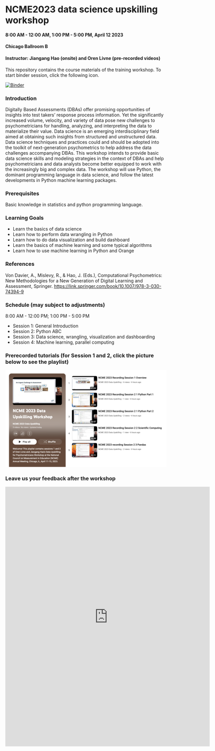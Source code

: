 # NCME2023 data science upskilling workshop
#### 8:00 AM - 12:00 AM, 1:00 PM - 5:00 PM, April 12 2023
#### Chicago Ballroom B
#### Instructor: Jiangang Hao (onsite) and Oren Livne (pre-recorded videos)

This repository contains the course materials of the training workshop. To start binder session, click the following icon. 

[![Binder](https://mybinder.org/badge_logo.svg)](https://mybinder.org/v2/gh/jgbrainstorm/NCME2023-data-science-workshop/HEAD)


### Introduction

Digitally Based Assessments (DBAs) offer promising opportunities of insights into test takers’ response process information. Yet the significantly increased volume, velocity, and variety of data pose new challenges to psychometricians for handling, analyzing, and interpreting the data to materialize their value. Data science is an emerging interdisciplinary field aimed at obtaining such insights from structured and unstructured data. Data science techniques and practices could and should be adopted into the toolkit of next-generation psychometrics to help address the data challenges accompanying DBAs. This workshop intends to provide basic data science skills and modeling strategies in the context of DBAs and help psychometricians and data analysts become better equipped to work with the increasingly big and complex data. The workshop will use Python, the dominant programming language in data science, and follow the latest developments in Python machine learning packages.


### Prerequisites

Basic knowledge in statistics and python programming language. 


### Learning Goals
* Learn the basics of data science
* Learn how to perform data wrangling in Python
* Learn how to do data visualization and build dashboard
* Learn the basics of machine learning and some typical algorithms
* Learn how to use machine learning in Python and Orange


### References

Von Davier, A., Mislevy, R., & Hao, J. (Eds.), Computational Psychometrics: New Methodologies for a New Generation of Digital Learning and Assessment, Springer. <https://link.springer.com/book/10.1007/978-3-030-74394-9>


### Schedule (may subject to adjustments)
8:00 AM - 12:00 PM; 1:00 PM - 5:00 PM

* Session 1: General Introduction
* Session 2: Python ABC
* Session 3: Data science, wrangling, visualization and dashboarding
* Session 4: Machine learning, parallel computing

### Prerecorded tutorials (for Session 1 and 2, click the picture below to see the playlist)
[![Click to see the videos](video_image.png)](https://www.youtube.com/playlist?list=PLTjGXYWEXkmcQw6kz16TkjdNK8V1Qk1SL)



### Leave us your feedback after the workshop
<div>
<iframe src="https://docs.google.com/forms/d/e/1FAIpQLSfDm_aqgXmVK2rpdgKu0v7O64AY_mp3vfnKnDAhCCvGZDbIqg/viewform?embedded=true" width="640" height="811" frameborder="0" marginheight="0" marginwidth="0">Loading…</iframe>
</div>
